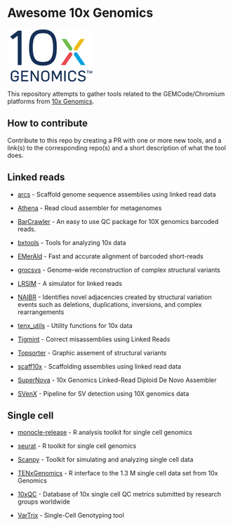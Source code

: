 Awesome 10x Genomics
====================
![10x genomics logo](10x_Genomics_Logo.png)

This repository attempts to gather tools related to the GEMCode/Chromium platforms from [10x Genomics](https://www.10xgenomics.com).

How to contribute
-----------------

Contribute to this repo by creating a PR with one or more new tools, and a link(s) to the corresponding repo(s) and a short description of what the tool does.

Linked reads
------------

* [arcs](https://github.com/bcgsc/arcs) -
Scaffold genome sequence assemblies using linked read data

* [Athena](https://github.com/abishara/athena_meta) -
Read cloud assembler for metagenomes

* [BarCrawler](https://github.com/J35P312/BarCrawler) -
An easy to use QC package for 10X genomics barcoded reads.

* [bxtools](https://github.com/walaj/bxtools) -
Tools for analyzing 10x data

* [EMerAld](http://cb.csail.mit.edu/cb/ema/) -
Fast and accurate alignment of barcoded short-reads

* [grocsvs](https://github.com/grocsvs/grocsvs) -
Genome-wide reconstruction of complex structural variants

* [LRSIM](https://github.com/aquaskyline/LRSIM) -
A simulator for linked reads

* [NAIBR](https://github.com/raphael-group/NAIBR) -
Identifies novel adjacencies created by structural variation events such as deletions, duplications, inversions, and complex rearrangements

* [tenx_utils](https://github.com/friend1ws/tenx_utils) -
Utility functions for 10x data

* [Tigmint](https://github.com/bcgsc/tigmint) -
Correct misassemblies using Linked Reads

* [Topsorter](https://github.com/hanfang/Topsorter) -
Graphic assement of structural variants

* [scaff10x](https://sourceforge.net/projects/phusion2/files/scaff10x/) -
Scaffolding assemblies using linked read data

* [SuperNova](https://github.com/10XGenomics/supernova) -
10x Genomics Linked-Read Diploid De Novo Assembler

* [SVenX](https://github.com/vborjesson/SVenX) -
Pipeline for SV detection using 10X genomics data

Single cell
-----------

* [monocle-release](https://github.com/cole-trapnell-lab/monocle-release) -
R analysis toolkit for single cell genomics

* [seurat](https://github.com/satijalab/seurat) -
R toolkit for single cell genomics

* [Scanpy](https://github.com/theislab/scanpy) -
Toolkit for simulating and analyzing single cell data

* [TENxGenomics](https://github.com/mtmorgan/TENxGenomics) -
R interface to the 1.3 M single cell data set from 10x Genomics

* [10xQC](http://10xqc.com/) -
Database of 10x single cell QC metrics submitted by research groups worldwide

* [VarTrix](https://github.com/10XGenomics/vartrix) -
Single-Cell Genotyping tool
